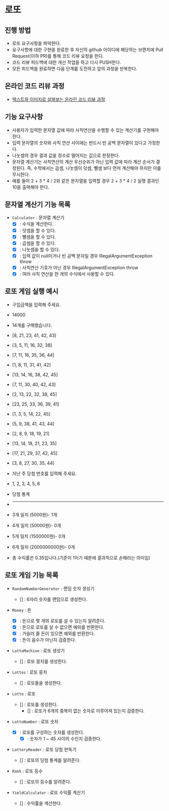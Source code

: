 # 로또

## 진행 방법

* 로또 요구사항을 파악한다.
* 요구사항에 대한 구현을 완료한 후 자신의 github 아이디에 해당하는 브랜치에 Pull Request(이하 PR)를 통해 코드 리뷰 요청을 한다.
* 코드 리뷰 피드백에 대한 개선 작업을 하고 다시 PUSH한다.
* 모든 피드백을 완료하면 다음 단계를 도전하고 앞의 과정을 반복한다.

## 온라인 코드 리뷰 과정

* [텍스트와 이미지로 살펴보는 온라인 코드 리뷰 과정](https://github.com/next-step/nextstep-docs/tree/master/codereview)

## 기능 요구사항

* 사용자가 입력한 문자열 값에 따라 사칙연산을 수행할 수 있는 계산기를 구현해야 한다.
* 입력 문자열의 숫자와 사칙 연산 사이에는 반드시 빈 공백 문자열이 있다고 가정한다.
* 나눗셈의 경우 결과 값을 정수로 떨어지는 값으로 한정한다.
* 문자열 계산기는 사칙연산의 계산 우선순위가 아닌 입력 값에 따라 계산 순서가 결정된다. 즉, 수학에서는 곱셈, 나눗셈이 덧셈, 뺄셈 보다 먼저 계산해야 하지만 이를 무시한다.
* 예를 들어 2 + 3 * 4 / 2와 같은 문자열을 입력할 경우 2 + 3 * 4 / 2 실행 결과인 10을 출력해야 한다.

## 문자열 계산기 기능 목록

* `Calculator` : 문자열 계산기
    * [x] : 수식을 계산한다.
    * [x] : 덧셈을 할 수 있다.
    * [x] : 뺄셈을 할 수 있다.
    * [x] : 곱셈을 할 수 있다.
    * [x] : 나눗셈을 할 수 있다.
    * [x] : 입력 값이 null이거나 빈 공백 문자일 경우 IllegalArgumentException throw
    * [x] : 사칙연산 기호가 아닌 경우 IllegalArgumentException throw
    * [x] : 여러 사칙 연산을 한 개의 수식에서 사용할 수 있다.

## 로또 게임 실행 예시

* 구입금액을 입력해 주세요.
* 14000
* 14개를 구매했습니다.
* [8, 21, 23, 41, 42, 43]
* [3, 5, 11, 16, 32, 38]
* [7, 11, 16, 35, 36, 44]
* [1, 8, 11, 31, 41, 42]
* [13, 14, 16, 38, 42, 45]
* [7, 11, 30, 40, 42, 43]
* [2, 13, 22, 32, 38, 45]
* [23, 25, 33, 36, 39, 41]
* [1, 3, 5, 14, 22, 45]
* [5, 9, 38, 41, 43, 44]
* [2, 8, 9, 18, 19, 21]
* [13, 14, 18, 21, 23, 35]
* [17, 21, 29, 37, 42, 45]
* [3, 8, 27, 30, 35, 44]

* 지난 주 당첨 번호를 입력해 주세요.
* 1, 2, 3, 4, 5, 6

* 당첨 통계
* ---------
* 3개 일치 (5000원)- 1개
* 4개 일치 (50000원)- 0개
* 5개 일치 (1500000원)- 0개
* 6개 일치 (2000000000원)- 0개
* 총 수익률은 0.35입니다.(기준이 1이기 때문에 결과적으로 손해라는 의미임)

## 로또 게임 기능 목록
* `RandomNumberGenerator` : 랜덤 숫자 생성기
  * [] : 6자리 숫자를 랜덤으로 생성한다.

* `Money` : 돈
  * [x] : 돈으로 몇 개의 로또를 살 수 있는지 알려준다.
   * [x] : 돈으로 로또를 살 수 없으면 예외를 반환한다.
   * [x] : 거슬러 줄 돈이 있으면 예외를 반환한다.
  * [x] : 돈이 음수가 아닌지 검증한다.

* `LottoMachine` : 로또 생성기
  * [] : 로또 뭉치를 생성한다.

* `Lottos` : 로또 뭉치
  * [] : 로또들을 생성한다.

* `Lotto` : 로또 
  * [] : 로또를 생성한다.
    * [] : 로또가 6개의 중복이 없는 숫자로 이루어져 있는지 검증한다.

* `LottoNumber` : 로또 숫자
  * [x] : 로또를 구성하는 숫자를 생성한다.
    * [x] : 숫자가 1 ~ 45 사이의 수인지 검증한다.

* `LotteryReader` : 로또 당첨 판독기
  * [] : 로또의 당첨 통계를 알려준다.

* `Rank` : 로또 등수
  * [] : 로또의 등수를 알려준다.

* `YieldCalculator` : 로또 수익률 계산기
  * [] : 수익률을 계산한다.
